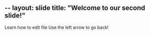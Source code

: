 --
layout: slide
title: "Welcome to our second slide!"
---
Learn how to edit file
Use the left arrow to go back!
